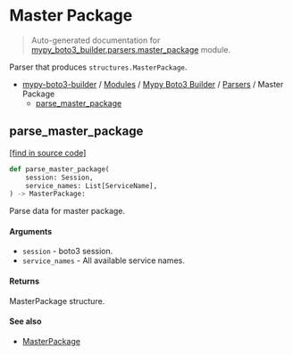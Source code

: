 # Master Package

> Auto-generated documentation for [mypy_boto3_builder.parsers.master_package](https://github.com/vemel/mypy_boto3_builder/blob/master/mypy_boto3_builder/parsers/master_package.py) module.

Parser that produces `structures.MasterPackage`.

- [mypy-boto3-builder](../../README.md#mypy_boto3_builder) / [Modules](../../MODULES.md#mypy-boto3-builder-modules) / [Mypy Boto3 Builder](../index.md#mypy-boto3-builder) / [Parsers](index.md#parsers) / Master Package
    - [parse_master_package](#parse_master_package)

## parse_master_package

[[find in source code]](https://github.com/vemel/mypy_boto3_builder/blob/master/mypy_boto3_builder/parsers/master_package.py#L13)

```python
def parse_master_package(
    session: Session,
    service_names: List[ServiceName],
) -> MasterPackage:
```

Parse data for master package.

#### Arguments

- `session` - boto3 session.
- `service_names` - All available service names.

#### Returns

MasterPackage structure.

#### See also

- [MasterPackage](../structures/master_package.md#masterpackage)
